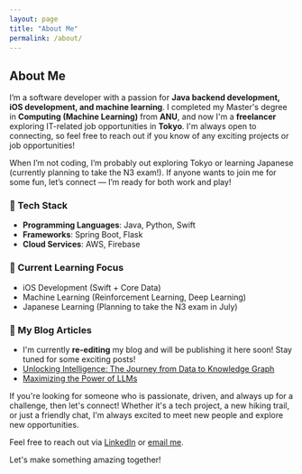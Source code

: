 ```yaml
---
layout: page
title: "About Me"
permalink: /about/
---
```


## About Me

I’m a software developer with a passion for **Java backend development, iOS development, and machine learning**. I completed my Master's degree in **Computing (Machine Learning)** from **ANU**, and now I'm a **freelancer** exploring IT-related job opportunities in **Tokyo**. I'm always open to connecting, so feel free to reach out if you know of any exciting projects or job opportunities!

When I’m not coding, I’m probably out exploring Tokyo or learning Japanese (currently planning to take the N3 exam!). If anyone wants to join me for some fun, let’s connect — I’m ready for both work and play!

### 🎯 Tech Stack
- **Programming Languages**: Java, Python, Swift
- **Frameworks**: Spring Boot, Flask
- **Cloud Services**: AWS, Firebase

### 📖 Current Learning Focus
- iOS Development (Swift + Core Data)
- Machine Learning (Reinforcement Learning, Deep Learning)
- Japanese Learning (Planning to take the N3 exam in July)

### 📌 My Blog Articles
- I'm currently **re-editing** my blog and will be publishing it here soon! Stay tuned for some exciting posts!
- [Unlocking Intelligence: The Journey from Data to Knowledge Graph](https://medium.com/@researchgraph/unlocking-intelligence-the-journey-from-data-to-knowledge-graph-4d7a08e5f4e0)
- [Maximizing the Power of LLMs](https://medium.com/@researchgraph/how-do-we-maximize-the-power-of-llms-8601845172a3)


If you're looking for someone who is passionate, driven, and always up for a challenge, then let's connect! Whether it's a tech project, a new hiking trail, or just a friendly chat, I'm always excited to meet new people and explore new opportunities.

Feel free to reach out via [LinkedIn](https://www.linkedin.com/in/qingqin-fang-a01572266/) or [email me](mailto:fangqingqin0405@gmail.com).

Let's make something amazing together!


<a href="/dogs/" style="display: none;"><img src="assets/img/line_dog.png" alt="Dog Stories" style="width: 30px; height: 30px;"/> </a>

